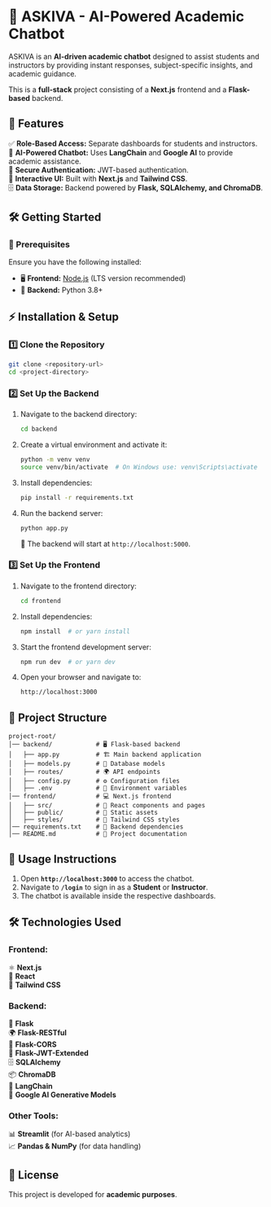 # 🚀 ASKIVA - AI-Powered Academic Chatbot  

ASKIVA is an **AI-driven academic chatbot** designed to assist students and instructors by providing instant responses, subject-specific insights, and academic guidance.  

This is a **full-stack** project consisting of a **Next.js** frontend and a **Flask-based** backend.  

## 🌟 Features  
✅ **Role-Based Access:** Separate dashboards for students and instructors.  
🤖 **AI-Powered Chatbot:** Uses **LangChain** and **Google AI** to provide academic assistance.  
🔐 **Secure Authentication:** JWT-based authentication.  
🎨 **Interactive UI:** Built with **Next.js** and **Tailwind CSS**.  
🗄️ **Data Storage:** Backend powered by **Flask, SQLAlchemy, and ChromaDB**.  



## 🛠 Getting Started  

### 📌 Prerequisites  
Ensure you have the following installed:  
- 🖥 **Frontend:** [Node.js](https://nodejs.org/) (LTS version recommended)  
- 🐍 **Backend:** Python 3.8+  



## ⚡ Installation & Setup  

### **1️⃣ Clone the Repository**  
```sh
git clone <repository-url>
cd <project-directory>
```

### **2️⃣ Set Up the Backend**  
1. Navigate to the backend directory:  
   ```sh
   cd backend
   ```
2. Create a virtual environment and activate it:  
   ```sh
   python -m venv venv
   source venv/bin/activate  # On Windows use: venv\Scripts\activate
   ```
3. Install dependencies:  
   ```sh
   pip install -r requirements.txt
   ```
4. Run the backend server:  
   ```sh
   python app.py
   ```
   🏃 The backend will start at `http://localhost:5000`.  



### **3️⃣ Set Up the Frontend**  
1. Navigate to the frontend directory:  
   ```sh
   cd frontend
   ```
2. Install dependencies:  
   ```sh
   npm install  # or yarn install
   ```
3. Start the frontend development server:  
   ```sh
   npm run dev  # or yarn dev
   ```
4. Open your browser and navigate to:  
   ```sh
   http://localhost:3000
   ```



## 📂 Project Structure  
```
project-root/
│── backend/            # 🖥 Flask-based backend
│   ├── app.py          # 🏗 Main backend application
│   ├── models.py       # 📄 Database models
│   ├── routes/         # 🌍 API endpoints
│   ├── config.py       # ⚙️ Configuration files
│   ├── .env            # 🔑 Environment variables
│── frontend/           # 💻 Next.js frontend
│   ├── src/            # 🎨 React components and pages
│   ├── public/         # 📂 Static assets
│   ├── styles/         # 🎨 Tailwind CSS styles
│── requirements.txt    # 📜 Backend dependencies
│── README.md           # 📖 Project documentation
```



## 🚀 Usage Instructions  
1. Open **`http://localhost:3000`** to access the chatbot.  
2. Navigate to **`/login`** to sign in as a **Student** or **Instructor**.  
3. The chatbot is available inside the respective dashboards.  



## 🛠 Technologies Used  

### **Frontend:**  
⚛️ **Next.js**  
🎨 **React**  
🎨 **Tailwind CSS**  

### **Backend:**  
🐍 **Flask**  
🌍 **Flask-RESTful**  
🔗 **Flask-CORS**  
🔐 **Flask-JWT-Extended**  
🗄 **SQLAlchemy**  
📦 **ChromaDB**  
🧠 **LangChain**  
🤖 **Google AI Generative Models**  

### **Other Tools:**  
📊 **Streamlit** (for AI-based analytics)  
📈 **Pandas & NumPy** (for data handling)  



## 📜 License  
This project is developed for **academic purposes**.  

